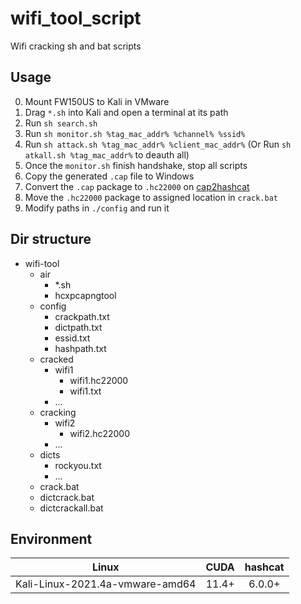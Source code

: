 # wifi_tool_script
Wifi cracking sh and bat scripts

## Usage
0. Mount FW150US to Kali in VMware
1. Drag `*.sh` into Kali and open a terminal at its path
2. Run `sh search.sh`
3. Run `sh monitor.sh %tag_mac_addr% %channel% %ssid%`
4. Run `sh attack.sh %tag_mac_addr% %client_mac_addr%` (Or Run `sh atkall.sh %tag_mac_addr%` to deauth all)
5. Once the `monitor.sh` finish handshake, stop all scripts
6. Copy the generated `.cap` file to Windows
7. Convert the `.cap` package to `.hc22000` on <a href='https://hashcat.net/cap2hashcat' target='_blank'>cap2hashcat</a>
8. Move the `.hc22000` package to assigned location in `crack.bat`
9. Modify paths in `./config` and run it

## Dir structure
- wifi-tool
  - air
    - *.sh
    - hcxpcapngtool
  - config
    - crackpath.txt
    - dictpath.txt
    - essid.txt
    - hashpath.txt
  - cracked
    - wifi1
      - wifi1.hc22000
      - wifi1.txt
    - ...
  - cracking
    - wifi2
      - wifi2.hc22000
    - ...
  - dicts
    - rockyou.txt
    - ...
  - crack.bat
  - dictcrack.bat
  - dictcrackall.bat

## Environment

|              Linux              | CUDA  | hashcat |
| :-----------------------------: | :---: | :-----: |
| Kali-Linux-2021.4a-vmware-amd64 | 11.4+ | 6.0.0+  |